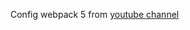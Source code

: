 Config webpack 5 from [youtube channel](https://www.youtube.com/watch?v=o8KMucDpSno&list=WL&index=47&ab_channel=%D0%9E%D0%BD%D0%BB%D0%B0%D0%B9%D0%BD-%D1%88%D0%BA%D0%BE%D0%BB%D0%B0METHED)